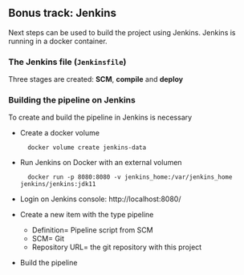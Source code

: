 ## Bonus track: Jenkins 

Next steps can be used to build the project using Jenkins. Jenkins is running in a docker container. 

### The Jenkins file (`Jenkinsfile`)

Three stages are created: **SCM**, **compile** and **deploy**


### Building the pipeline on Jenkins

To create and build the pipeline in Jenkins is necessary

* Create a docker volume 
    
        
        docker volume create jenkins-data

* Run Jenkins on Docker with an external volumen

        
        docker run -p 8080:8080 -v jenkins_home:/var/jenkins_home jenkins/jenkins:jdk11 

* Login on Jenkins console:  http://localhost:8080/

* Create a new item with the type pipeline 
    
    * Definition= Pipeline script from SCM
    * SCM= Git
    * Repository URL= the git repository with this project
    
* Build the pipeline